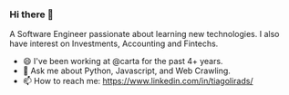 ### Hi there 👋

A Software Engineer passionate about learning new technologies. I also have interest on Investments, Accounting and Fintechs.

- 😄 I've been working at @carta for the past 4+ years.
- 💬 Ask me about Python, Javascript, and Web Crawling.
- 📫 How to reach me: https://www.linkedin.com/in/tiagolirads/
